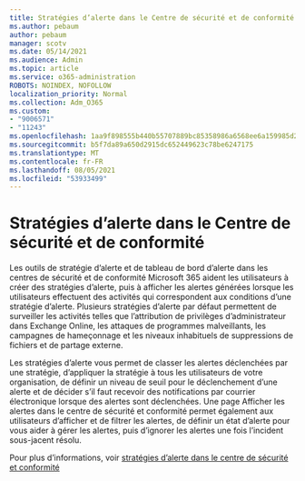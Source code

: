 ```yaml
---
title: Stratégies d’alerte dans le Centre de sécurité et de conformité
ms.author: pebaum
author: pebaum
manager: scotv
ms.date: 05/14/2021
ms.audience: Admin
ms.topic: article
ms.service: o365-administration
ROBOTS: NOINDEX, NOFOLLOW
localization_priority: Normal
ms.collection: Adm_O365
ms.custom:
- "9006571"
- "11243"
ms.openlocfilehash: 1aa9f898555b440b55707889bc85358986a6568ee6a159985d2e60041cff7750
ms.sourcegitcommit: b5f7da89a650d2915dc652449623c78be6247175
ms.translationtype: MT
ms.contentlocale: fr-FR
ms.lasthandoff: 08/05/2021
ms.locfileid: "53933499"
---
```

# <a name="alert-policies-in-the-security-and-compliance-center"></a>Stratégies d’alerte dans le Centre de sécurité et de conformité

Les outils de stratégie d’alerte et de tableau de bord d’alerte dans les centres de sécurité et de conformité Microsoft 365 aident les utilisateurs à créer des stratégies d’alerte, puis à afficher les alertes générées lorsque les utilisateurs effectuent des activités qui correspondent aux conditions d’une stratégie d’alerte. Plusieurs stratégies d’alerte par défaut permettent de surveiller les activités telles que l’attribution de privilèges d’administrateur dans Exchange Online, les attaques de programmes malveillants, les campagnes de hameçonnage et les niveaux inhabituels de suppressions de fichiers et de partage externe.

Les stratégies d’alerte vous permet de classer les alertes déclenchées par une stratégie, d’appliquer la stratégie à tous les utilisateurs de votre organisation, de définir un niveau de seuil pour le déclenchement d’une alerte et de décider s’il faut recevoir des notifications par courrier électronique lorsque des alertes sont déclenchées. Une page Afficher les alertes dans le centre de sécurité et conformité permet également aux utilisateurs d’afficher et de filtrer les alertes, de définir un état d’alerte pour vous aider à gérer les alertes, puis d’ignorer les alertes une fois l’incident sous-jacent résolu.

Pour plus d’informations, voir [stratégies d’alerte dans le centre de sécurité et conformité](/microsoft-365/compliance/alert-policies)